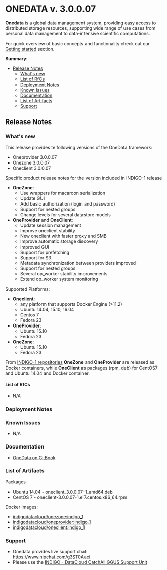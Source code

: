 # ONEDATA v. 3.0.0.07


**Onedata** is a global data management system, providing easy access to distributed storage resources, supporting wide range of use cases from personal data management to data-intensive scientific computations.

For quick overview of basic concepts and functionality check out our [Getting started](https://indigo-dc.gitbooks.io/onedata-documentation/content/doc/getting_started/what_is_onedata.html) section.

**Summary**:
* [Release Notes](#id1)
  * [What's new](#id2)
  * [List of RfCs](#id3)
  * [Deployment Notes](#id4)
  * [Known Issues](#id5)
  * [Documentation](#id6)
  * [List of Artifacts](#id7)
  * [Support](#id8)


<a id="id1"></a>
## Release Notes

<a id="id2"></a>

### What's new

This release provides te following versions of the OneData framework:
* Oneprovider 3.0.0.07
* Onezone 3.0.0.07
* Oneclient 3.0.0.07

Specific product release notes for the version included in INDIGO-1 release 
* **OneZone**:
  * Use wrappers for macaroon serialization
  * Update GUI
  * Add basic authorization (login and password)
  * Support for nested groups
  * Change levels for several datastore models
* **OneProvider** and **OneClient**:
  *  Update session management
  *  Improve oneclient stability
  *  New oneclient with faster proxy and SMB
  *  Improve automatic storage discovery
  *  Improved GUI
  *  Support for prefetching
  *  Support for S3
  *  Metadata synchronization between providers improved
  *  Support for nested groups
  *  Several op_worker stability improvements
  *  Extend op_worker system monitoring

Supported Platforms:
* **Oneclient**:
  * any platform that supports Docker Engine (>11.2)
  * Ubuntu 14.04, 15.10, 16.04
  * Centos 7
  * Fedora 23
* **OneProvider**:
  * Ubuntu 15.10
  * Fedora 23
* **OneZone**:
  * Ubuntu 15.10
  * Fedora 23

From [INDIGO-1 repositories](http://repo.indigo-datacloud.eu) **OneZone** and **OneProvider** are released as Docker containers, while **OneClient** as packages (rpm, deb) for CentOS7 and Ubuntu 14.04 and Docker container.

<a id="id3"></a>
#### List of RfCs 

* N/A 

<a id="id4"></a>
### Deployment Notes

<a id="id5"></a>
### Known Issues

* N/A

<a id="id6"></a>
### Documentation

* [OneData on GitBook](https://www.gitbook.com/book/indigo-dc/onedata-documentation-indigo-dc/welcome)

<a id="id7"></a>
### List of Artifacts

Packages
* Ubuntu 14.04 - oneclient_3.0.0.07-1_amd64.deb
* CentOS 7 - oneclient-3.0.0.07-1.el7.centos.x86_64.rpm

Docker images:
* [indigodatacloud/onezone:indigo_1](https://hub.docker.com/r/indigodatacloud/onezone/)
* [indigodatacloud/oneprovider:indigo_1](https://hub.docker.com/r/indigodatacloud/oneprovider/)
* [indigodatacloud/oneclient:indigo_1](https://hub.docker.com/r/indigodatacloud/oneclient/)

<a id="id8"></a>
### Support

* Onedata provides live support chat: https://www.hipchat.com/g3ST0Aaci
* Please use the [INDIGO - DataCloud CatchAll GGUS Support Unit](
https://wiki.egi.eu/wiki/GGUS:INDIGO_DataCloud_Catch-all_FAQ)